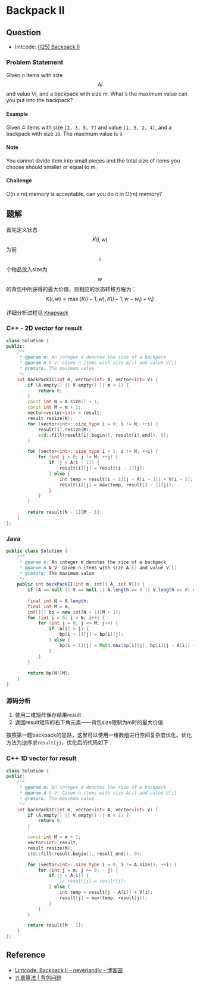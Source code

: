 # Backpack II

## Question

- lintcode: [(125) Backpack II](http://www.lintcode.com/en/problem/backpack-ii/)

### Problem Statement

Given _n_ items with size $$Ai$$ and value Vi, and a backpack with size _m_.
What's the maximum value can you put into the backpack?

#### Example

Given 4 items with size `[2, 3, 5, 7]` and value `[1, 5, 2, 4]`, and a
backpack with size `10`. The maximum value is `9`.

#### Note

You cannot divide item into small pieces and the total size of items you
choose should smaller or equal to m.

#### Challenge

O(n x m) memory is acceptable, can you do it in O(m) memory?

## 题解

首先定义状态 $$K(i,w)$$ 为前 $$i$$ 个物品放入size为 $$w$$ 的背包中所获得的最大价值，则相应的状态转移方程为：
$$K(i,w) = \max \{K(i-1, w), K(i-1, w - w_i) + v_i\}$$

详细分析过程见 [Knapsack](http://algorithm.yuanbin.me/zh-hans/basics_algorithm/knapsack.html)

### C++ - 2D vector for result

```c++
class Solution {
public:
    /**
     * @param m: An integer m denotes the size of a backpack
     * @param A & V: Given n items with size A[i] and value V[i]
     * @return: The maximum value
     */
    int backPackII(int m, vector<int> A, vector<int> V) {
        if (A.empty() || V.empty() || m < 1) {
            return 0;
        }
        const int N = A.size() + 1;
        const int M = m + 1;
        vector<vector<int> > result;
        result.resize(N);
        for (vector<int>::size_type i = 0; i != N; ++i) {
            result[i].resize(M);
            std::fill(result[i].begin(), result[i].end(), 0);
        }

        for (vector<int>::size_type i = 1; i != N; ++i) {
            for (int j = 0; j != M; ++j) {
                if (j < A[i - 1]) {
                    result[i][j] = result[i - 1][j];
                } else {
                    int temp = result[i - 1][j - A[i - 1]] + V[i - 1];
                    result[i][j] = max(temp, result[i - 1][j]);
                }
            }
        }

        return result[N - 1][M - 1];
    }
};
```

### Java

```java
public class Solution {
    /**
     * @param m: An integer m denotes the size of a backpack
     * @param A & V: Given n items with size A[i] and value V[i]
     * @return: The maximum value
     */
    public int backPackII(int m, int[] A, int V[]) {
        if (A == null || V == null || A.length == 0 || V.length == 0) return 0;
        
        final int N = A.length;
        final int M = m;
        int[][] bp = new int[N + 1][M + 1];
        for (int i = 0; i < N; i++) {
            for (int j = 0; j <= M; j++) {
                if (A[i] > j) {
                    bp[i + 1][j] = bp[i][j];
                } else {
                    bp[i + 1][j] = Math.max(bp[i][j], bp[i][j - A[i]] + V[i]);//此处与你之前在Knapsack中介绍的完全背包的状态转移方程不符，经验证这个可以ac，前面那个无法ac且在递推dp[i][j]时写的不够详细，还望能够回复
                }
            }
        }
        
        return bp[N][M];
    }
}
```

### 源码分析

1. 使用二维矩阵保存结果result
2. 返回result矩阵的右下角元素——背包size限制为m时的最大价值

按照第一题backpack的思路，这里可以使用一维数组进行空间复杂度优化。优化方法为逆序求`result[j]`，优化后的代码如下：

### C++ 1D vector for result

```c++
class Solution {
public:
    /**
     * @param m: An integer m denotes the size of a backpack
     * @param A & V: Given n items with size A[i] and value V[i]
     * @return: The maximum value
     */
    int backPackII(int m, vector<int> A, vector<int> V) {
        if (A.empty() || V.empty() || m < 1) {
            return 0;
        }

        const int M = m + 1;
        vector<int> result;
        result.resize(M);
        std::fill(result.begin(), result.end(), 0);

        for (vector<int>::size_type i = 0; i != A.size(); ++i) {
            for (int j = m; j >= 0; --j) {
                if (j < A[i]) {
                    // result[j] = result[j];
                } else {
                    int temp = result[j - A[i]] + V[i];
                    result[j] = max(temp, result[j]);
                }
            }
        }

        return result[M - 1];
    }
};
```

## Reference

- [Lintcode: Backpack II - neverlandly - 博客园](http://www.cnblogs.com/EdwardLiu/p/4272300.html)
- [九章算法 | 背包问题](http://www.jiuzhang.com/problem/58/)
